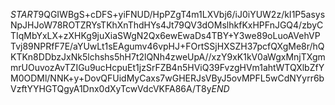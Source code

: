 $START$9QGIWBgS+cDFS+yiFNUD/HpPZgT4m1LXVbj6/iJ0iYUW2z/kI1P5asysNpJHJoW78ROTZRYsTKhXnThdHYs4Jt79QV3dOMslhkfKxHPFnJGQ4/zbyCTIqMbYxLX+zXHKg9juXiaSWgN2Qx6ewEwaDs4TBY+Y3we89oLuoAVehVPTvj89NPRfF7E/aYUwLt1sEAgumv46vpHJ+FOrtSSjHXSZH37pcfQXgMe8r/hQKTKn8DDbzJxNk5lchshs5hH7t2lQNh4zweUpA//xzY9xK1kV0aWgxMnjTXgmmrUOuvozAvTZIGu9ucHcpuEt1jzSrFZB4n5HViQ39FvzgHVm1ahtWTQXlbZfYM0ODMl/NNK+y+DovQFUidMyCaxs7wGHERJsVByJ5ovMPFL5wCdNYyrr6bVzftYYHGTQgyA1Dnx0dXyTcwVdcVKFA86A/T8y$END$